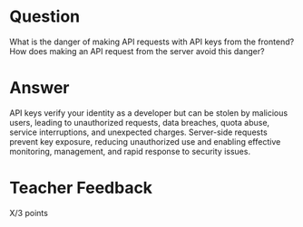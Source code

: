 # Question

What is the danger of making API requests with API keys from the frontend? How does making an API request from the server avoid this danger?

# Answer
API keys verify your identity as a developer but can be stolen by malicious users, leading to unauthorized requests, data breaches, quota abuse, service interruptions, and unexpected charges. Server-side requests prevent key exposure, reducing unauthorized use and enabling effective monitoring, management, and rapid response to security issues.

# Teacher Feedback

X/3 points